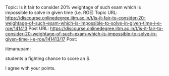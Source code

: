 Topic: Is it fair to consider 20% weightage of such exam which is impossible to solve in given time (i.e. ROE)
Topic URL: https://discourse.onlinedegree.iitm.ac.in/t/is-it-fair-to-consider-20-weightage-of-such-exam-which-is-impossible-to-solve-in-given-time-i-e-roe/141413
Post URL: https://discourse.onlinedegree.iitm.ac.in/t/is-it-fair-to-consider-20-weightage-of-such-exam-which-is-impossible-to-solve-in-given-time-i-e-roe/141413/17
Post:  
 
 
   iitmanupam: 
 
 students a fighting chance to score an S. 
 
 I agree with your points. 
